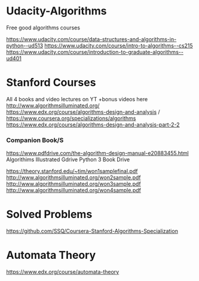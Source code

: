 # Udacity-Algorithms
Free good algorithms courses

https://www.udacity.com/course/data-structures-and-algorithms-in-python--ud513
https://www.udacity.com/course/intro-to-algorithms--cs215
https://www.udacity.com/course/introduction-to-graduate-algorithms--ud401


# Stanford Courses
All 4 books and video lectures on YT +bonus videos here
http://www.algorithmsilluminated.org/
https://www.edx.org/course/algorithms-design-and-analysis  / https://www.coursera.org/specializations/algorithms
https://www.edx.org/course/algorithms-design-and-analysis-part-2-2
### Companion Book/S
https://www.pdfdrive.com/the-algorithm-design-manual-e20883455.html
Algorithims Illustrated Gdrive
Python 3 Book Drive

https://theory.stanford.edu/~tim/won1samplefinal.pdf
http://www.algorithmsilluminated.org/won2sample.pdf
http://www.algorithmsilluminated.org/won3sample.pdf
http://www.algorithmsilluminated.org/won4sample.pdf

# Solved Problems
https://github.com/SSQ/Coursera-Stanford-Algorithms-Specialization


# Automata Theory
https://www.edx.org/course/automata-theory
